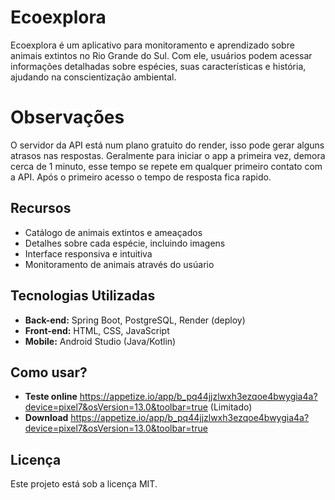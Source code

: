 # Ecoexplora

Ecoexplora é um aplicativo para monitoramento e aprendizado sobre animais extintos no Rio Grande do Sul. Com ele, usuários podem acessar informações detalhadas sobre espécies, suas características e história, ajudando na conscientização ambiental.

# Observações
O servidor da API está num plano gratuito do render, isso pode gerar alguns atrasos nas respostas.
Geralmente para iniciar o app a primeira vez, demora cerca de 1 minuto, esse tempo se repete em qualquer primeiro contato com a API.
Após o primeiro acesso o tempo de resposta fica rapido.

## Recursos
- Catálogo de animais extintos e ameaçados
- Detalhes sobre cada espécie, incluindo imagens
- Interface responsiva e intuitiva
- Monitoramento de animais através do usúario

## Tecnologias Utilizadas
- **Back-end:** Spring Boot, PostgreSQL, Render (deploy)
- **Front-end:** HTML, CSS, JavaScript
- **Mobile:** Android Studio (Java/Kotlin)

## Como usar?
- **Teste online** https://appetize.io/app/b_pq44jjzlwxh3ezqoe4bwygia4a?device=pixel7&osVersion=13.0&toolbar=true (Limitado)
- **Download** https://appetize.io/app/b_pq44jjzlwxh3ezqoe4bwygia4a?device=pixel7&osVersion=13.0&toolbar=true

## Licença
Este projeto está sob a licença MIT.
